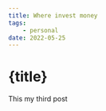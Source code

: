 ```yaml
---
title: Where invest money
tags: 
    - personal
date: 2022-05-25
---
```


# {title}

This my third post